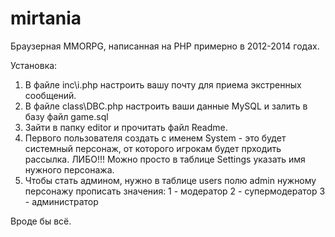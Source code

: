 # mirtania
Браузерная MMORPG, написанная на PHP примерно в 2012-2014 годах.

Установка:
1. В файле inc\i.php настроить вашу почту для приема экстренных сообщений.
2. В файле class\DBC.php настроить ваши данные MySQL и залить в базу файл game.sql
3. Зайти в папку editor и прочитать файл Readme.
4. Первого пользователя создать с именем System - это будет системный персонаж, от которого игрокам будет прходить рассылка. ЛИБО!!! Можно просто в таблице Settings указать имя нужного персонажа.
5. Чтобы стать админом, нужно в таблице users полю admin нужному персонажу прописать значения:
	1 - модератор
	2 - супермодератор
	3 - администратор

Вроде бы всё.
